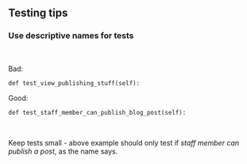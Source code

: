 ## Testing tips

### Use descriptive names for tests

<br>

Bad:

    def test_view_publishing_stuff(self):

Good:

    def test_staff_member_can_publish_blog_post(self):

<br>

Keep tests small - above example should only test if *staff member can publish a post*, as the name says.
